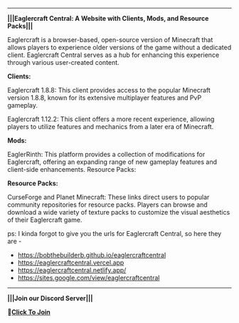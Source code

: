 -----------------------------------------------------------------------------------------------------------------------------------------------------------------------------------------------------------------------------------------------------------------

**|||Eaglercraft Central: A Website with Clients, Mods, and Resource Packs|||**

Eaglercraft is a browser-based, open-source version of Minecraft that allows players to experience older versions of the game without a dedicated client. Eaglercraft Central serves as a hub for enhancing this experience through various user-created content.

**Clients:**

Eaglercraft 1.8.8: This client provides access to the popular Minecraft version 1.8.8, known for its extensive multiplayer features and PvP gameplay.

Eaglercraft 1.12.2: This client offers a more recent experience, allowing players to utilize features and mechanics from a later era of Minecraft.

**Mods:**

EaglerRinth: This platform provides a collection of modifications for Eaglercraft, offering an expanding range of new gameplay features and client-side enhancements.
Resource Packs:

**Resource Packs:**

CurseForge and Planet Minecraft: These links direct users to popular community repositories for resource packs. Players can browse and download a wide variety of texture packs to customize the visual aesthetics of their Eaglercraft game.

ps: I kinda forgot to give you the urls for Eaglercraft Central, so here they are - 

- https://bobthebuilderb.github.io/eaglercraftcentral
- https://eaglercraftcentral.vercel.app
- https://eaglercraftcentral.netlify.app/
- https://sites.google.com/view/eaglercraftcentral
-----------------------------------------------------------------------------------------------------------------------------------------------------------------------------------------------------------------------------------------------------------------

**|||Join our Discord Server|||**

🔗[**Click To Join**](https://discord.gg/qYKg43GeMP)

